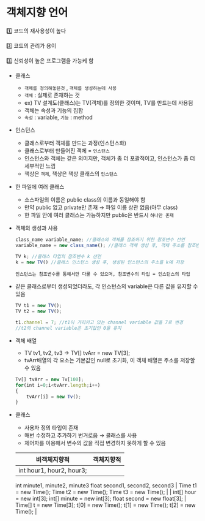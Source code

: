 # 객체지향 언어

1️⃣ 코드의 재사용성이 높다

2️⃣ 코드의 관리가 용이

3️⃣ 신뢰성이 높은 프로그램을 가능케 함

- 클래스
    - `객체를 정의해놓은것` , `객체를 생성하는데 사용`
    - `객체` : 실제로 존재하는 것
    - ex) TV 설계도(클래스)는 TV(객체)를 정의한 것이며, TV를 만드는데 사용됨
    - 객체는 속성과 기능의 집합
    - `속성` : variable, `기능` : method
    
- 인스턴스
    - 클래스로부터 객체를 만드는 과정(인스턴스화)
    - 클래스로부터 만들어진 객체 = `인스턴스`
    - 인스턴스와 객체는 같은 의미지만, 객체가 좀 더 포괄적이고, 인스턴스가 좀 더 세부적인 느낌
    - 책상은 `객체`, 책상은 책상 클래스의 `인스턴스`
    
- 한 파일에 여러 클래스
    - 소스파일의 이름은 public class의 이름과 동일해야 함
    - 만약 public 없고 private만 존재 → 파일 이름 상관 없음(아무 class)
    - 한 파일 안에 여러 클래스는 가능하지만 public은 반드시 `하나만 존재`
    
- 객체의 생성과 사용
    
    ```jsx
    class_name variable_name; //클래스의 객체를 참조하기 위한 참조변수 선언
    variable_name = new class_name(); //클래스 객체 생성 후, 객체 주소를 참조변수에 저장
    
    TV k; //클래스 타입의 참조변수 k 선언
    k = new TV() //클래스 인스턴스 생성 후, 생성된 인스턴스의 주소를 k에 저장
    ```
    
    `인스턴스는 참조변수를 통해서만 다룰 수 있으며, 참조변수의 타입 = 인스턴스의 타입` 
    
- 같은 클래스로부터 생성되었더라도, 각 인스턴스의 variable은 다른 값을 유지할 수 있음
    
    ```jsx
    TV t1 = new TV();
    TV t2 = new TV();
    
    t1.channel = 7; //t1이 가리키고 있는 channel variable 값을 7로 변경
    //t2의 channel variable은 초기값인 0을 유지
    ```
    

- 객체 배열
    - TV tv1, tv2, tv3 → TV[] tvArr = new TV[3];
    - tvArr배열의 각 요소는 기본값인 null로 초기화, 이 객체 배열은 주소를 저장할 수 있음
    
    ```jsx
    Tv[] tvArr = new Tv[100];
    for(int i=0;i<tvArr.length;i++)
    {
    	tvArr[i] = new Tv();
    }
    ```
    

- 클래스
    - 사용자 정의 타입이 존재
    - 매번 수정하고 추가하기 번거로움 → 클래스를 사용
    - 제어자를 이용해서 변수의 값을 직접 변경하지 못하게 할 수 있음
    
    | 비객체지향적 | 객체지향적 |
    | --- | --- |
    | int hour1, hour2, hour3;
    int minute1, minute2, minute3
    float second1, second2, second3 | Time t1 = new Time();
    Time t2 = new Time();
    Time t3 = new Time(); |
    | int[] hour = new int[3];
    int[] minute = new int[3];
    float second = new float[3]; | Time[] t = new Time[3];
    t[0] = new Time();
    t[1] = new Time();
    t[2] = new Time(); |

